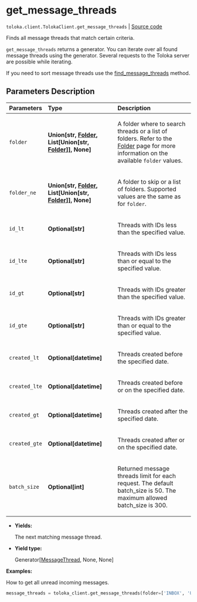# get_message_threads
`toloka.client.TolokaClient.get_message_threads` | [Source code](https://github.com/Toloka/toloka-kit/blob/v1.1.4/src/client/__init__.py#L984)

Finds all message threads that match certain criteria.


`get_message_threads` returns a generator. You can iterate over all found message threads using the generator. Several requests to the Toloka server are possible while iterating.

If you need to sort message threads use the [find_message_threads](toloka.client.TolokaClient.find_message_threads.md) method.

## Parameters Description

| Parameters | Type | Description |
| :----------| :----| :-----------|
`folder`|**Union\[str, [Folder](toloka.client.message_thread.Folder.md), List\[Union\[str, [Folder](toloka.client.message_thread.Folder.md)\]\], None\]**|<p>A folder where to search threads or a list of folders. Refer to the [Folder](toloka.client.message_thread.Folder.md) page for more information on the available `folder` values.</p>
`folder_ne`|**Union\[str, [Folder](toloka.client.message_thread.Folder.md), List\[Union\[str, [Folder](toloka.client.message_thread.Folder.md)\]\], None\]**|<p>A folder to skip or a list of folders. Supported values are the same as for `folder`.</p>
`id_lt`|**Optional\[str\]**|<p>Threads with IDs less than the specified value.</p>
`id_lte`|**Optional\[str\]**|<p>Threads with IDs less than or equal to the specified value.</p>
`id_gt`|**Optional\[str\]**|<p>Threads with IDs greater than the specified value.</p>
`id_gte`|**Optional\[str\]**|<p>Threads with IDs greater than or equal to the specified value.</p>
`created_lt`|**Optional\[datetime\]**|<p>Threads created before the specified date.</p>
`created_lte`|**Optional\[datetime\]**|<p>Threads created before or on the specified date.</p>
`created_gt`|**Optional\[datetime\]**|<p>Threads created after the specified date.</p>
`created_gte`|**Optional\[datetime\]**|<p>Threads created after or on the specified date.</p>
`batch_size`|**Optional\[int\]**|<p>Returned message threads limit for each request. The default batch_size is 50. The maximum allowed batch_size is 300.</p>

* **Yields:**

  The next matching message thread.

* **Yield type:**

  Generator\[[MessageThread](toloka.client.message_thread.MessageThread.md), None, None\]

**Examples:**

How to get all unread incoming messages.

```python
message_threads = toloka_client.get_message_threads(folder=['INBOX', 'UNREAD'])
```
